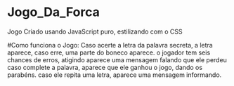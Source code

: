 # Jogo_Da_Forca

Jogo Criado usando JavaScript puro, estilizando com o CSS

#Como funciona o Jogo:
Caso acerte a letra da palavra secreta, a letra aparece, caso erre, uma parte do boneco aparece.
o jogador tem seis chances de erros, atigindo aparece uma mensagem falando que ele perdeu
caso complete a palavra, aparece que ele ganhou o jogo, dando os parabéns.
caso ele repita uma letra, aparece uma mensagem informando.
